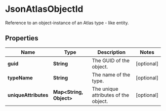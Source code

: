 

# JsonAtlasObjectId

Reference to an object-instance of an Atlas type - like entity.
## Properties

Name | Type | Description | Notes
------------ | ------------- | ------------- | -------------
**guid** | **String** | The GUID of the object. |  [optional]
**typeName** | **String** | The name of the type. |  [optional]
**uniqueAttributes** | **Map&lt;String, Object&gt;** | The unique attributes of the object. |  [optional]



